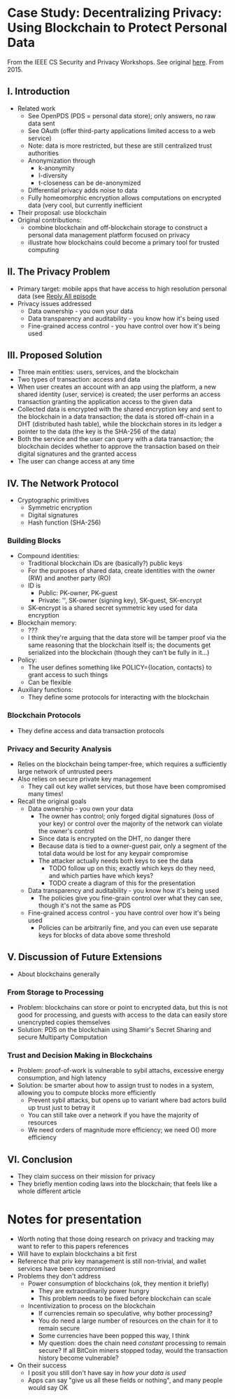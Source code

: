 
# Case Study: Decentralizing Privacy: Using Blockchain to Protect Personal Data
From the IEEE CS Security and Privacy Workshops. See original
[here](https://ieeexplore.ieee.org/stamp/stamp.jsp?tp=&arnumber=7163223).
From 2015.

## I. Introduction
- Related work
  - See OpenPDS (PDS = personal data store); only answers, no raw data sent
  - See OAuth (offer third-party applications limited access to a web service)
  - Note: data is more restricted, but these are still centralized trust authorities
  - Anonymization through
    - k-anonymity
    - l-diversity
    - t-closeness
    can be de-anonymized
  - Differential privacy adds noise to data
  - Fully homeomorphic encryption allows computations on encrypted data (very cool, but currently
    inefficient
- Their proposal: use blockchain
- Original contributions:
  - combine blockchain and off-blockchain storage to construct a personal data management platform
    focused on privacy
  - illustrate how blockchains could become a primary tool for trusted computing

## II. The Privacy Problem
- Primary target: mobile apps that have access to high resolution personal data (see [Reply All
  episode](https://www.gimletmedia.com/reply-all/135-the-robocall-conundrum#episode-player)
- Privacy issues addressed
  - Data ownership - you own your data
  - Data transparency and auditability - you know how it's being used
  - Fine-grained access control - you have control over how it's being used

## III. Proposed Solution
- Three main entities: users, services, and the blockchain
- Two types of transaction: access and data
- When user creates an account with an app using the platform, a new shared identity (user, service)
  is created; the user performs an access transaction granting the application access to the given
  data
- Collected data is encrypted with the shared encryption key and sent to the blockchain in a data
  transaction; the data is stored off-chain in a DHT (distributed hash table), while the blockchain
  stores in its ledger a pointer to the data (the key is the SHA-256 of the data)
- Both the service and the user can query with a data transaction; the blockchain decides whether to
  approve the transaction based on their digital signatures and the granted access
- The user can change access at any time

## IV. The Network Protocol
- Cryptographic primitives
  - Symmetric encryption
  - Digital signatures
  - Hash function (SHA-256)

### Building Blocks
- Compound identities:
  - Traditional blockchain IDs are (basically?) public keys
  - For the purposes of shared data, create identities with the owner (RW) and another party (RO)
  - ID is
    - Public: PK-owner, PK-guest
    - Private: '', SK-owner (signing key), SK-guest, SK-encrypt
  - SK-encrypt is a shared secret symmetric key used for data encryption
- Blockchain memory:
  - ???
  - I think they're arguing that the data store will be tamper proof via the same reasoning that the
    blockchain itself is; the documents get serialized into the blockchain (though they can't be
    fully in it...)
- Policy:
  - The user defines something like POLICY={location, contacts} to grant access to such things
  - Can be flexible
- Auxiliary functions:
  - They define some protocols for interacting with the blockchain

### Blockchain Protocols
- They define access and data transaction protocols

### Privacy and Security Analysis
- Relies on the blockchain being tamper-free, which requires a sufficiently large network of
  untrusted peers
- Also relies on secure private key management
  - They call out key wallet services, but those have been compromised many times!
- Recall the original goals
  - Data ownership - you own your data
    - The owner has control; only forged digital signatures (loss of your key) or control over the
      majority of the network can violate the owner's control
    - Since data is encrypted on the DHT, no danger there
    - Because data is tied to a owner-guest pair, only a segment of the total data would be lost for
      any keypair compromise
    - The attacker actually needs both keys to see the data
      - TODO follow up on this; exactly which keys do they need, and which parties have which keys?
      - TODO create a diagram of this for the presentation
  - Data transparency and auditability - you know how it's being used
    - The policies give you fine-grain control over what they can see, though it's not the same as
      PDS
  - Fine-grained access control - you have control over how it's being used
    - Policies can be arbitrarily fine, and you can even use separate keys for blocks of data above
      some threshold

## V. Discussion of Future Extensions
- About blockchains generally

### From Storage to Processing
- Problem: blockchains can store or point to encrypted data, but this is not good for processing,
  and guests with access to the data can easily store unencrypted copies themselves
- Solution: PDS on the blockchain using Shamir's Secret Sharing and secure Multiparty Computation

### Trust and Decision Making in Blockchains
- Problem: proof-of-work is vulnerable to sybil attachs, excessive energy consumption, and high
  latency
- Solution: be smarter about how to assign trust to nodes in a system, allowing you to compute
  blocks more efficiently
  - Prevent sybil attacks, but opens up to variant where bad actors build up trust just to betray it
  - You can still take over a network if you have the majority of resources
  - We need orders of magnitude more efficiency; we need O() more efficiency

## VI. Conclusion
- They claim success on their mission for privacy
- They briefly mention coding laws into the blockchain; that feels like a whole different article

# Notes for presentation
- Worth noting that those doing research on privacy and tracking may want to refer to this papers
  references
- Will have to explain blockchains a bit first
- Reference that priv key management is still non-trivial, and wallet services have been compromised
- Problems they don't address
  - Power consumption of blockchains (ok, they mention it briefly)
    - They are extraordinarily power hungry
    - This problem needs to be fixed before blockchain can scale
  - Incentivization to process on the blockchain
    - If currencies remain so speculative, why bother processing?
    - You do need a large number of resources on the chain for it to remain secure
    - Some currencies have been popped this way, I think
    - My question: does the chain need _constant_ processing to remain secure? If all BitCoin
      miners stopped today, would the transaction history become vulnerable?
- On their success
  - I posit you still don't have say in _how your data is used_
  - Apps can say "give us all these fields or nothing", and many people would say OK
